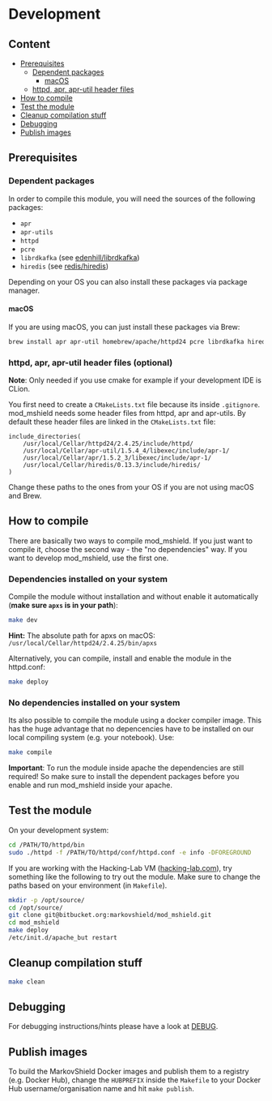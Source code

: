 # Development

## Content
* [Prerequisites](#prerequisites)
    * [Dependent packages](#dependent-packages)
        * [macOS](#macos)
    * [httpd, apr, apr-util header files](#httpd-apr-apr-util-header-files)
* [How to compile](#how-to-compile)
* [Test the module](#test-the-module)
* [Cleanup compilation stuff](#cleanup-compilation-stuff)
* [Debugging](#debugging)
* [Publish images](#publish-images)

## Prerequisites

### Dependent packages
In order to compile this module, you will need the sources of the following packages:
* `apr`
* `apr-utils`
* `httpd`
* `pcre`
* `librdkafka` (see [edenhill/librdkafka](https://github.com/edenhill/librdkafka))
* `hiredis` (see [redis/hiredis](https://github.com/redis/hiredis))

Depending on your OS you can also install these packages via package manager.

#### macOS
If you are using macOS, you can just install these packages via Brew:
```bash
brew install apr apr-util homebrew/apache/httpd24 pcre librdkafka hiredis
```

### httpd, apr, apr-util header files (optional)
**Note**: Only needed if you use cmake for example if your development IDE is CLion.

You first need to create a `CMakeLists.txt` file because its inside `.gitignore`.
mod_mshield needs some header files from httpd, apr and apr-utils. By default these header files are linked in the `CMakeLists.txt` file:
```
include_directories(
    /usr/local/Cellar/httpd24/2.4.25/include/httpd/
    /usr/local/Cellar/apr-util/1.5.4_4/libexec/include/apr-1/
    /usr/local/Cellar/apr/1.5.2_3/libexec/include/apr-1/
    /usr/local/Cellar/hiredis/0.13.3/include/hiredis/
)
```
Change these paths to the ones from your OS if you are not using macOS and Brew.

## How to compile
There are basically two ways to compile mod_mshield. If you just want to compile it, choose the second way - the "no dependencies" way. If you want to develop mod_mshield, use the first one.

### Dependencies installed on your system
Compile the module without installation and without enable it automatically (**make sure `apxs` is in your path**):
```bash
make dev
```
**Hint:** The absolute path for apxs on macOS: `/usr/local/Cellar/httpd24/2.4.25/bin/apxs`

Alternatively, you can compile, install and enable the module in the httpd.conf:
```bash
make deploy
```

### No dependencies installed on your system
Its also possible to compile the module using a docker compiler image. This has the huge advantage that no depencencies have to be installed on our local compiling system (e.g. your notebook). Use:
```bash
make compile
```
**Important**: To run the module inside apache the dependencies are still required! So make sure to install the dependent packages before you enable and run mod_mshield inside your apache.

## Test the module
On your development system:
```bash
cd /PATH/TO/httpd/bin
sudo ./httpd -f /PATH/TO/httpd/conf/httpd.conf -e info -DFOREGROUND
```

If you are working with the Hacking-Lab VM ([hacking-lab.com](https://media.hacking-lab.com/)), try something like the following to try out the module. Make sure to change the paths based on your environment (in `Makefile`).
```bash
mkdir -p /opt/source/
cd /opt/source/
git clone git@bitbucket.org:markovshield/mod_mshield.git
cd mod_mshield
make deploy
/etc/init.d/apache_but restart
```

## Cleanup compilation stuff
```bash
make clean
```

## Debugging
For debugging instructions/hints please have a look at [DEBUG](DEBUG.md).

## Publish images
To build the MarkovShield Docker images and publish them to a registry (e.g. Docker Hub), change the `HUBPREFIX` inside the `Makefile` to your Docker Hub username/organisation name and hit `make publish`.
